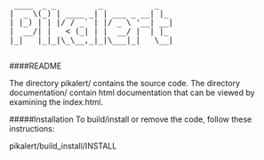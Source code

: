 <pre>

 ____  _ _         _           _   
|  _ \(_) | ____ _| | ___ _ __| |_ 
| |_) | | |/ / _` | |/ _ \ '__| __|
|  __/| |   &lt; (_| | |  __/ |  | |_ 
|_|   |_|_|\_\__,_|_|\___|_|   \__|

</pre>

####README

The directory pikalert/ contains the source code. The directory documentation/ contain html 
documentation that can be viewed by examining the index.html.

#####Installation
To build/install or remove the code, follow these instructions:

pikalert/build_install/INSTALL



